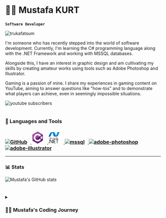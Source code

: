 # 🏄‍♂ Mustafa KURT

**`Software Developer`**

<p align="left"> <img src="https://komarev.com/ghpvc/?username=trukafatsum&label=Profile%20views&color=0e75b6&style=flat" alt="trukafatsum" /> </p>

 I'm someone who has recently stepped into the world of software development. Currently, I'm learning the C# programming language along with the .NET Framework and working with MSSQL databases. 

Alongside this, I have an interest in graphic design and am cultivating my skills by creating amateur works using tools such as Adobe Photoshop and Illustrator.

Gaming is a passion of mine. I share my experiences in gaming content on YouTube, aiming to answer questions like "how-tos" and to demonstrate what players can achieve, even in seemingly impossible situations.

<!-- Social badges section -->
<!-- Badges with custom icons - https://github.com/trukafatsum/custom-icon-badges -->
<!-- View counter - https://github.com/trukafatsum/Simple-View-Counter -->
<p align="center">
  <a href="https://www.youtube.com/@trukafatsum?sub_confirmation=1">
    <img height="32px" align="left" alt="youtube subscribers" title="Subscribe to my YouTube channel" src="https://pngimg.com/uploads/subscribe/subscribe_PNG29.png"/></a>
</p>
<br />
<br />


<h3> 🧰 Languages and Tools <h3/>
  
  <a href="https://docs.github.com/get-started" target="_blank" rel="noreferrer">
    <img src="https://cdn.jsdelivr.net/gh/devicons/devicon/icons/github/github-original.svg" alt="GitHub" width="40px" height="40" style="padding-right:10px" />
  </a>
  <a href="https://www.w3schools.com/cs/" target="_blank" rel="noreferrer">
    <img src="https://raw.githubusercontent.com/devicons/devicon/master/icons/csharp/csharp-original.svg" alt="csharp" width="40" height="40" style="padding-right:10px" />
  </a>
  <a href="https://dotnet.microsoft.com/" target="_blank" rel="noreferrer">
    <img src="https://raw.githubusercontent.com/devicons/devicon/master/icons/dot-net/dot-net-original-wordmark.svg" alt="dotnet" width="40" height="40" style="padding-right:10px" />
  </a>
  <a href="https://www.microsoft.com/en-us/sql-server" target="_blank" rel="noreferrer">
    <img src="https://www.svgrepo.com/show/303229/microsoft-sql-server-logo.svg" alt="mssql" width="40" height="40" style="padding-right:10px" />
  </a>
  <a href="https://www.adobe.com/tr/products/photoshop.html" target="_blank" rel="noreferrer">
    <img src="https://www.svgrepo.com/show/452149/adobe-photoshop.svg" alt="adobe-photoshop" width="40" height="40" style="padding-right:10px" />
  </a>
  <a href="https://www.adobe.com/tr/products/illustrator.html" target="_blank" rel="noreferrer">
    <img src="https://www.svgrepo.com/show/452147/adobe-illustrator.svg" alt="adobe-illustrator" width="40" height="40" style="padding-right:10px" />
  </a>
  
<br />

------

### 📊 Stats

![Mustafa's GitHub stats](https://github-readme-stats.vercel.app/api?username=trukafatsum&show_icons=true&theme=gruvbox)

<!-- ![GitHub Streak](https://streak-stats.demolab.com?user=trukafatsum&theme=gruvbox&border_radius=4.5) -->

#

<details>
 <summary><h3>👨‍💻 Mustafa's Coding Journey</h3></summary>
   I started my coding journey as a player in Silkroad Online from 2007 to 2018. After approximately 12 years of playing the game, I wanted to shift my focus from gaming to understanding its mechanics. Despite having no prior experience in software, I slowly started gaining knowledge about databases (MSSQL). I acquired fundamental insights into queries, their coding, and relationships between tables.
<br /><br />
In 2021, I enrolled in the Computer Programming department of a open education Anadolu university. Throughout this period, I endeavored to enhance my skills by consuming various content on platforms like YouTube and Udemy, focusing on subjects such as C#, .NET Framework, Design Patterns, and Architectures. I graduated after completing the two-year program in Computer Programming. I am still in the ongoing process of learning.
</details>
